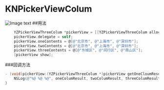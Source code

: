 # KNPickerViewColum
![Image text](https://github.com/hexiaoba/YZPickerViewThreeColum/blob/master/result.gif)
##用法
```Objective-C
    YZPickerViewThreeColum *pickerView = [[YZPickerViewThreeColum alloc] init];
    pickerView.delegate = self;
    pickerView.oneContents = @[@"北京市", @"上海市", @"深圳市"];
    pickerView.twoContents = @[@"北京市", @"上海市", @"深圳市"];
    pickerView.threeContents = @[@"东城区", @"闵行区", @"南山区"];
    [pickerView show];
```
###回调方法
```Objective-C
- (void)pickerView:(YZPickerViewThreeColum *)pickerView getOneCloumResult:(NSString *)oneColumResult twoColumResult:(NSString *)twoColumResult threeColumResult:(NSString *)threeColumResult {
    NSLog(@"%@ %@ %@", oneColumResult, twoColumResult, threeColumResult);
}
```
